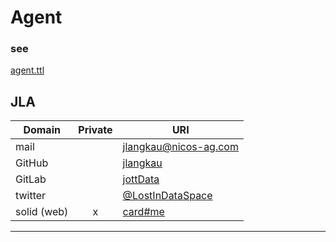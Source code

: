 # Agent

### see

[agent.ttl](./agent.ttl)

## JLA

| Domain      |  Private  | URI                                                                                            |
|-------------|:---------:|------------------------------------------------------------------------------------------------|
| mail        |           | jlangkau@nicos-ag.com                                                                          |
| GitHub      |           | [jlangkau](https://github.com/jlangkau)                                     |
| GitLab      |           | [jottData](https://gitlab.com/jottData)                                     |
| twitter     |           | [@LostInDataSpace](https://twitter.com/LostInDataSpace)                                        |
| solid (web) |     x     | [card#me](https://jottomat.solidweb.org/profile/card#me) |

---